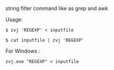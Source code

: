 string filter command like as grep and awk

Usage: 
````
$ zvj 'REGEXP' < inputfile
````

````
$ cat inputfile | zvj 'REGEXP'
````

For Windows :

````
zvj.exe "REGEXP" < inputfile
````

